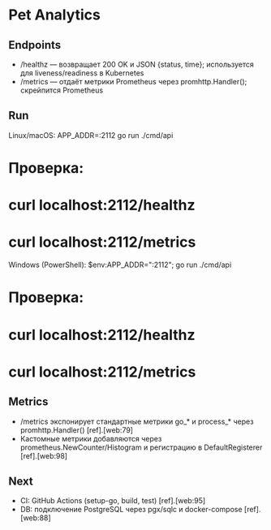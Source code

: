 # Pet Analytics

## Endpoints
- /healthz — возвращает 200 OK и JSON {status, time}; используется для liveness/readiness в Kubernetes
- /metrics — отдаёт метрики Prometheus через promhttp.Handler(); скрейпится Prometheus

## Run

Linux/macOS:
APP_ADDR=:2112 go run ./cmd/api
# Проверка:
# curl localhost:2112/healthz
# curl localhost:2112/metrics

Windows (PowerShell):
$env:APP_ADDR=":2112"; go run ./cmd/api
# Проверка:
# curl localhost:2112/healthz
# curl localhost:2112/metrics

## Metrics

- /metrics экспонирует стандартные метрики go_* и process_* через promhttp.Handler() [ref].[web:79]
- Кастомные метрики добавляются через prometheus.NewCounter/Histogram и регистрацию в DefaultRegisterer [ref].[web:98]

## Next

- CI: GitHub Actions (setup-go, build, test) [ref].[web:95]
- DB: подключение PostgreSQL через pgx/sqlc и docker-compose [ref].[web:88]


